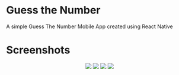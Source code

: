# Guess the Number

A simple Guess The Number Mobile App created using React Native

# Screenshots

<p align="center">
  <img src="https://github.com/IAmOZRules/Guess-Number-App/blob/main/images/screen1.png" />
  <img src="https://github.com/IAmOZRules/Guess-Number-App/blob/main/images/screen2.png" />
  <img src="https://github.com/IAmOZRules/Guess-Number-App/blob/main/images/screen3.png" />
  <img src="https://github.com/IAmOZRules/Guess-Number-App/blob/main/images/screen4.png" />
</p>
